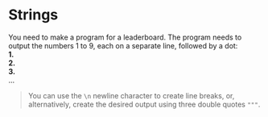# Strings

You need to make a program for a leaderboard. The program needs to output the numbers 1 to 9, each on a separate line, followed by a dot:  
**1.**  
**2.**  
**3.**  
...

> You can use the `\n` newline character to create line breaks, or, alternatively, create the desired output using three double quotes `"""`.